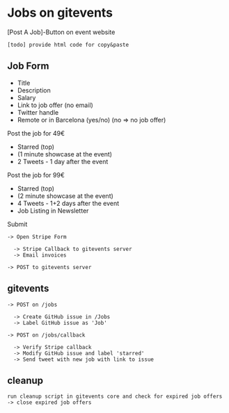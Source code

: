 # Jobs on gitevents

[Post A Job]-Button on event website

    [todo] provide html code for copy&paste

## Job Form
- Title
- Description
- Salary
- Link to job offer (no email)
- Twitter handle
- Remote or in Barcelona (yes/no) (no => no job offer)


Post the job for 49€
- Starred (top)
- (1 minute showcase at the event)
- 2 Tweets - 1 day after the event


Post the job for 99€
- Starred (top)
- (2 minute showcase at the event)
- 4 Tweets - 1+2 days after the event
- Job Listing in Newsletter


Submit

    -> Open Stripe Form

      -> Stripe Callback to gitevents server
      -> Email invoices

    -> POST to gitevents server


## gitevents

    -> POST on /jobs

      -> Create GitHub issue in /Jobs
      -> Label GitHub issue as 'Job'

    -> POST on /jobs/callback

      -> Verify Stripe callback
      -> Modify GitHub issue and label 'starred'
      -> Send tweet with new job with link to issue

## cleanup

    run cleanup script in gitevents core and check for expired job offers
    -> close expired job offers
